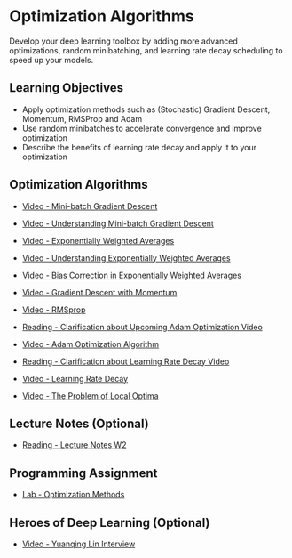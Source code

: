 # Optimization Algorithms

Develop your deep learning toolbox by adding more advanced optimizations, random minibatching, and learning rate decay scheduling to speed up your models.

## Learning Objectives

- Apply optimization methods such as (Stochastic) Gradient Descent, Momentum, RMSProp and Adam
- Use random minibatches to accelerate convergence and improve optimization
- Describe the benefits of learning rate decay and apply it to your optimization

## Optimization Algorithms

- [Video - Mini-batch Gradient Descent](https://www.coursera.org/learn/deep-neural-network/lecture/qcogH/mini-batch-gradient-descent)

- [Video - Understanding Mini-batch Gradient Descent](https://www.coursera.org/learn/deep-neural-network/lecture/lBXu8/understanding-mini-batch-gradient-descent)

- [Video - Exponentially Weighted Averages](https://www.coursera.org/learn/deep-neural-network/lecture/duStO/exponentially-weighted-averages)

- [Video - Understanding Exponentially Weighted Averages](https://www.coursera.org/learn/deep-neural-network/lecture/Ud7t0/understanding-exponentially-weighted-averages)

- [Video - Bias Correction in Exponentially Weighted Averages](https://www.coursera.org/learn/deep-neural-network/lecture/XjuhD/bias-correction-in-exponentially-weighted-averages)

- [Video - Gradient Descent with Momentum](https://www.coursera.org/learn/deep-neural-network/lecture/y0m1f/gradient-descent-with-momentum)

- [Video - RMSprop](https://www.coursera.org/learn/deep-neural-network/lecture/BhJlm/rmsprop)

- [Reading - Clarification about Upcoming Adam Optimization Video](https://www.coursera.org/learn/deep-neural-network/supplement/5fSys/clarification-about-upcoming-adam-optimization-video)

- [Video - Adam Optimization Algorithm](https://www.coursera.org/learn/deep-neural-network/lecture/w9VCZ/adam-optimization-algorithm)

- [Reading - Clarification about Learning Rate Decay Video](https://www.coursera.org/learn/deep-neural-network/supplement/4DwoT/clarification-about-learning-rate-decay-video)

- [Video - Learning Rate Decay](https://www.coursera.org/learn/deep-neural-network/lecture/hjgIA/learning-rate-decay)

- [Video - The Problem of Local Optima](https://www.coursera.org/learn/deep-neural-network/lecture/RFANA/the-problem-of-local-optima)

## Lecture Notes (Optional)

- [Reading - Lecture Notes W2](./Readings/C2_W2.pdf)

## Programming Assignment

- [Lab - Optimization Methods](./Labs/Optimization_methods.ipynb)

## Heroes of Deep Learning (Optional)

- [Video - Yuanqing Lin Interview](https://www.coursera.org/learn/deep-neural-network/lecture/CXqid/yuanqing-lin-interview)
